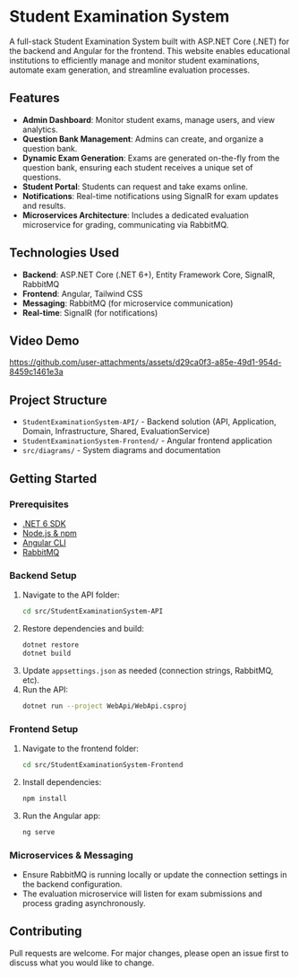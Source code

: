 # Student Examination System

A full-stack Student Examination System built with ASP.NET Core (.NET) for the backend and Angular for the frontend. This website enables educational institutions to efficiently manage and monitor student examinations, automate exam generation, and streamline evaluation processes.

## Features

- **Admin Dashboard**: Monitor student exams, manage users, and view analytics.
- **Question Bank Management**: Admins can create, and organize a question bank.
- **Dynamic Exam Generation**: Exams are generated on-the-fly from the question bank, ensuring each student receives a unique set of questions.
- **Student Portal**: Students can request and take exams online.
- **Notifications**: Real-time notifications using SignalR for exam updates and results.
- **Microservices Architecture**: Includes a dedicated evaluation microservice for grading, communicating via RabbitMQ.

## Technologies Used

- **Backend**: ASP.NET Core (.NET 6+), Entity Framework Core, SignalR, RabbitMQ
- **Frontend**: Angular, Tailwind CSS
- **Messaging**: RabbitMQ (for microservice communication)
- **Real-time**: SignalR (for notifications)

## Video Demo
https://github.com/user-attachments/assets/d29ca0f3-a85e-49d1-954d-8459c1461e3a

## Project Structure

- `StudentExaminationSystem-API/` - Backend solution (API, Application, Domain, Infrastructure, Shared, EvaluationService)
- `StudentExaminationSystem-Frontend/` - Angular frontend application
- `src/diagrams/` - System diagrams and documentation

## Getting Started

### Prerequisites
- [.NET 6 SDK](https://dotnet.microsoft.com/download)
- [Node.js & npm](https://nodejs.org/)
- [Angular CLI](https://angular.io/cli)
- [RabbitMQ](https://www.rabbitmq.com/download.html)

### Backend Setup
1. Navigate to the API folder:
   ```sh
   cd src/StudentExaminationSystem-API
   ```
2. Restore dependencies and build:
   ```sh
   dotnet restore
   dotnet build
   ```
3. Update `appsettings.json` as needed (connection strings, RabbitMQ, etc).
4. Run the API:
   ```sh
   dotnet run --project WebApi/WebApi.csproj
   ```

### Frontend Setup
1. Navigate to the frontend folder:
   ```sh
   cd src/StudentExaminationSystem-Frontend
   ```
2. Install dependencies:
   ```sh
   npm install
   ```
3. Run the Angular app:
   ```sh
   ng serve
   ```

### Microservices & Messaging
- Ensure RabbitMQ is running locally or update the connection settings in the backend configuration.
- The evaluation microservice will listen for exam submissions and process grading asynchronously.

## Contributing
Pull requests are welcome. For major changes, please open an issue first to discuss what you would like to change.

